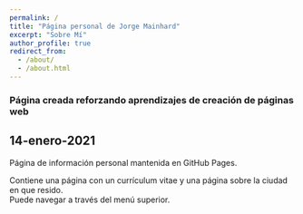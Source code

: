 ```yaml
---
permalink: /
title: "Página personal de Jorge Mainhard"
excerpt: "Sobre Mí"
author_profile: true
redirect_from: 
  - /about/
  - /about.html
---
```



### Página creada reforzando aprendizajes de creación de páginas web

14-enero-2021
---

Página de información personal mantenida en GitHub Pages.

Contiene una página con un currículum vitae y una página sobre la ciudad en que resido.  
Puede navegar a través del menú superior.
